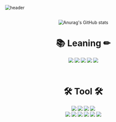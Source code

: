 ![header](https://capsule-render.vercel.app/api?type=waving&reversal=true&color=timeGradient&height=300&section=header&text=gurdl0525🔮%20&fontSize=90)<br><br>

<div align="center">
  
![Anurag's GitHub stats](https://github-readme-stats.vercel.app/api?username=gurdl0525&show_icons=true&theme=jolly)
  
</div>

<h1 align="center"><b>📚 Leaning ✏</b></h1>
<p align="center">
<img src="https://img.shields.io/badge/C-A8B9CC?style=flat&logo=C&logoColor=white"/></a>
<img src="https://img.shields.io/badge/Java-1E8CBE?style=flat&logo=Java&logoColor=white"/></a>
<img src="https://img.shields.io/badge/MySQL-4479A1?style=flat&logo=MySQL&logoColor=white"/></a>
<img src="https://img.shields.io/badge/Spring-6DB33F?style=flat&logo=Spring&logoColor=white"/></a> 
<img src="https://img.shields.io/badge/Spring Boot-6DB33F?style=flat&logo=SpringBoot&logoColor=white"/></a></p><br>
<h1 align="center"><b>🛠 Tool 🛠</b></h1>
<p align="center">
<img src="https://img.shields.io/badge/Intellij IDEA-0C70F2?style=flat&logo=IntellijIDEA&logoColor=white"/></a>
<img src="https://img.shields.io/badge/Visual Studio-5C2D91?style=flat&logo=VisualStudio&logoColor=white"/></a>
<img src="https://img.shields.io/badge/Visual Studio Code-007ACC?style=flat&logo=VisualStudioCode&logoColor=white"/><a>
<img src="https://img.shields.io/badge/Postman-FF6C37?style=flat&logo=Postman&logoColor=white"/></a>
<br>
<img src="https://img.shields.io/badge/GitHub-181717?style=flat&logo=GitHub&logoColor=white"/></a>
<img src="https://img.shields.io/badge/GitKraken-179287?style=flat&logo=GitKraken&logoColor=white"/></a>
<img src="https://img.shields.io/badge/Power Shell-5391FE?style=flat&logo=PowerShell&logoColor=white"/></a>
<img src="https://img.shields.io/badge/Data Grip-B36EE8?style=flat&logo=DataGrip&logoColor=white"/></a>
<img src="https://img.shields.io/badge/Jet Brains-F4396B?style=flat&logo=JetBrains&logoColor=white"/></a>
<img src="https://img.shields.io/badge/Notion-000000?style=flat&logo=Notion&logoColor=white"/></a></p>
<br>
